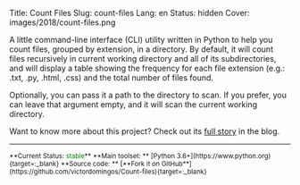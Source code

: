 Title: Count Files
Slug: count-files
Lang: en
Status: hidden
Cover: images/2018/count-files.png

A little command-line interface (CLI) utility written in Python to help you count files, grouped by extension, in a directory. By default, it will count files recursively in current working directory and all of its subdirectories, and will display a table showing the frequency for each file extension (e.g.: .txt, .py, .html, .css) and the total number of files found.

Optionally, you can pass it a path to the directory to scan. If you prefer, you can leave that argument empty, and it will scan the current working directory.

Want to know more about this project? Check out its [full story]({filename}/articles/2018/2018-05-01_new_project_count_files.md) in the blog.

<hr>

<small>
**Current Status: <span style="color:green">stable</span>**  
**Main toolset: ** [Python 3.6+](https://www.python.org){target=:_blank}  
**Source code: ** [**Fork it on GitHub**](https://github.com/victordomingos/Count-files){target=:_blank}
</small>

